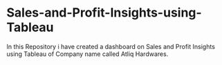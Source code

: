 # Sales-and-Profit-Insights-using-Tableau
In this Repository i have created a dashboard on Sales and Profit Insights using Tableau of Company name called Atliq Hardwares.
